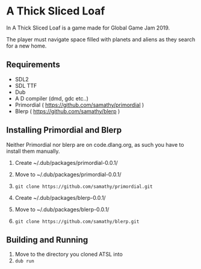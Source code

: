 A Thick Sliced Loaf
===================

In A Thick Sliced Loaf is a game made for Global Game Jam 2019.

The player must navigate space filled with planets and aliens as they search
for a new home.


Requirements
------------------

* SDL2
* SDL TTF
* Dub
* A D compiler (dmd, gdc etc..)
* Primordial ( https://github.com/samathy/primordial )
* Blerp ( https://github.com/samathy/blerp )


Installing Primordial and Blerp
------------------

Neither Primordial nor blerp are on code.dlang.org, as such you have to install them manually.

1. Create ~/.dub/packages/primordial-0.0.1/
2. Move to ~/.dub/packages/primordial-0.0.1/
3. `git clone https://github.com/samathy/primordial.git`

1. Create ~/.dub/packages/blerp-0.0.1/
2. Move to ~/.dub/packages/blerp-0.0.1/
3. `git clone https://github.com/samathy/blerp.git`

Building and Running
-------------------

1. Move to the directory you cloned ATSL into
2. `dub run`
